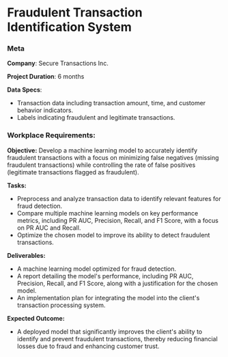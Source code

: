 # Fraudulent Transaction Identification System

### Meta

**Company**: Secure Transactions Inc.

**Project Duration**: 6 months

**Data Specs**:
- Transaction data including transaction amount, time, and customer behavior indicators.
- Labels indicating fraudulent and legitimate transactions.

### Workplace Requirements:

**Objective:** Develop a machine learning model to accurately identify fraudulent transactions with a focus on minimizing false negatives (missing fraudulent transactions) while controlling the rate of false positives (legitimate transactions flagged as fraudulent).

**Tasks:**
- Preprocess and analyze transaction data to identify relevant features for fraud detection.
- Compare multiple machine learning models on key performance metrics, including PR AUC, Precision, Recall, and F1 Score, with a focus on PR AUC and Recall.
- Optimize the chosen model to improve its ability to detect fraudulent transactions.

**Deliverables:**
- A machine learning model optimized for fraud detection.
- A report detailing the model's performance, including PR AUC, Precision, Recall, and F1 Score, along with a justification for the chosen model.
- An implementation plan for integrating the model into the client's transaction processing system.

**Expected Outcome:**
- A deployed model that significantly improves the client's ability to identify and prevent fraudulent transactions, thereby reducing financial losses due to fraud and enhancing customer trust.
